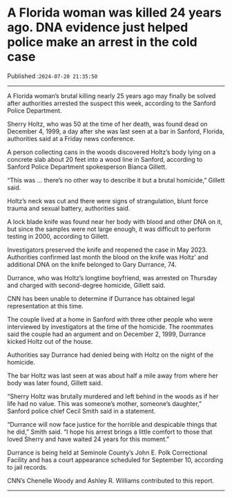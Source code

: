 # A Florida woman was killed 24 years ago. DNA evidence just helped police make an arrest in the cold case

Published :`2024-07-20 21:35:50`

---

A Florida woman’s brutal killing nearly 25 years ago may finally be solved after authorities arrested the suspect this week, according to the Sanford Police Department.

Sherry Holtz, who was 50 at the time of her death, was found dead on December 4, 1999, a day after she was last seen at a bar in Sanford, Florida, authorities said at a Friday news conference.

A person collecting cans in the woods discovered Holtz’s body lying on a concrete slab about 20 feet into a wood line in Sanford, according to Sanford Police Department spokesperson Bianca Gillett.

“This was … there’s no other way to describe it but a brutal homicide,” Gillett said.

Holtz’s neck was cut and there were signs of strangulation, blunt force trauma and sexual battery, authorities said.

A lock blade knife was found near her body with blood and other DNA on it, but since the samples were not large enough, it was difficult to perform testing in 2000, according to Gillett.

Investigators preserved the knife and reopened the case in May 2023. Authorities confirmed last month the blood on the knife was Holtz’ and additional DNA on the knife belonged to Gary Durrance, 74.

Durrance, who was Holtz’s longtime boyfriend, was arrested on Thursday and charged with second-degree homicide, Gillett said.

CNN has been unable to determine if Durrance has obtained legal representation at this time.

The couple lived at a home in Sanford with three other people who were interviewed by investigators at the time of the homicide. The roommates said the couple had an argument and on December 2, 1999, Durrance kicked Holtz out of the house.

Authorities say Durrance had denied being with Holtz on the night of the homicide.

The bar Holtz was last seen at was about half a mile away from where her body was later found, Gillett said.

“Sherry Holtz was brutally murdered and left behind in the woods as if her life had no value. This was someone’s mother, someone’s daughter,” Sanford police chief Cecil Smith said in a statement.

“Durrance will now face justice for the horrible and despicable things that he did,” Smith said. “I hope his arrest brings a little comfort to those that loved Sherry and have waited 24 years for this moment.”

Durrance is being held at Seminole County’s John E. Polk Correctional Facility and has a court appearance scheduled for September 10, according to jail records.

CNN’s Chenelle Woody and Ashley R. Williams contributed to this report.

---

